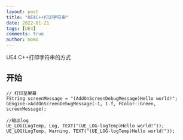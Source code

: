 ```yaml
---
layout: post
title: "UE4C++打印字符串"
date: 2022-01-21
tags: [UE4]
comments: true
author: momo
---
```


UE4 C++打印字符串的方式

<!-- more -->
## 开始

    // 打印至屏幕
    FString screenMessage = "(AddOnScreenDebugMessage)Hello world!";
    GEngine->AddOnScreenDebugMessage(-1, 1.f, FColor::Green, screenMessage);
    
    //输出log
    UE_LOG(LogTemp, Log, TEXT("(UE_LOG-logTemp)Hello world!"));
    UE_LOG(LogTemp, Warning, TEXT("(UE_LOG-logTemp)Hello world!"));
